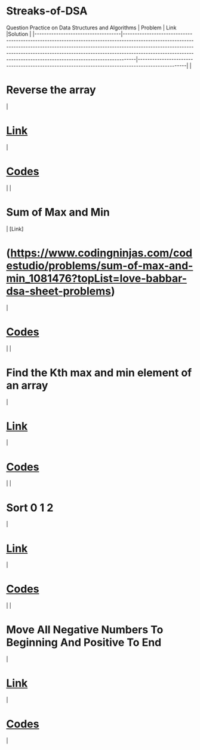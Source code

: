 

 

# Streaks-of-DSA
Question Practice on Data Structures and Algorithms
| Problem                            | Link                                      |Solution                                                                                                                                                                                                                                                                             |
|------------------------------------|-----------------------------------------------------------------------------------------------------------------------------------------------------------------------------------------------------------------------------------------------------------------------------------------------------------------------------|--------------------------------------------------------------------------------------------------|
|<h1> Reverse the array  </h1>                   | <h1>[Link](https://www.codingninjas.com/codestudio/problems/reverse-the-array_1262298?topList=love-babbar-dsa-sheet-problems)</h1> | <h1>[Codes](https://github.com/JayeshYadav99/Streaks-of-DSA-/blob/main/ReverseArray.cpp) </h1>                                                                                                                                                                                                                                                                        |
| <h1> Sum of Max and Min   </h1>       | [Link] <h1>(https://www.codingninjas.com/codestudio/problems/sum-of-max-and-min_1081476?topList=love-babbar-dsa-sheet-problems)</h1>   |<h1> [Codes](https://github.com/JayeshYadav99/Streaks-of-DSA-/blob/main/SUMofMaxandMin.cpp)    </h1>                                                                                                                                                                                                                                                       |
| <h1> Find the Kth max and min element of an array </h1> |<h1> [Link](https://www.codingninjas.com/codestudio/problems/kth-smallest-and-largest-element-of-array_1115488?topList=love-babbar-dsa-sheet-problems) </h1>         | <h1> [Codes](https://github.com/JayeshYadav99/Streaks-of-DSA-/blob/main/KthMaxandMin.cpp) </h1>                                                                                                                                                                                                                                    |
| <h1> Sort 0 1 2  </h1>        | <h1>[Link](https://www.codingninjas.com/codestudio/problems/sort-0-1-2_631055?topList=love-babbar-dsa-sheet-problems)   </h1>     | <h1>[Codes](https://github.com/JayeshYadav99/Streaks-of-DSA-/blob/main/SORT012.cpp)</h1>                                                                                                                                                                                                                                                        |
| <h1> Move All Negative Numbers To Beginning And Positive To End   </h1>      |<h1> [Link](https://www.codingninjas.com/codestudio/problems/move-all-negative-numbers-to-beginning-and-positive-to-end_1112620?topList=love-babbar-dsa-sheet-problems&leftPanelTab=0)       </h1>           | <h1>[Codes](https://github.com/JayeshYadav99/Streaks-of-DSA-/blob/main/MoveSmalltoleftAndBigtoRight.cpp)         </h1>                                                                                                                                                                                                                                    |

